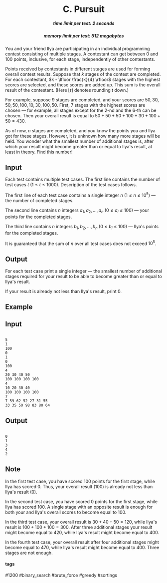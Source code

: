 <h1 style='text-align: center;'> C. Pursuit</h1>

<h5 style='text-align: center;'>time limit per test: 2 seconds</h5>
<h5 style='text-align: center;'>memory limit per test: 512 megabytes</h5>

You and your friend Ilya are participating in an individual programming contest consisting of multiple stages. A contestant can get between $0$ and $100$ points, inclusive, for each stage, independently of other contestants.

Points received by contestants in different stages are used for forming overall contest results. Suppose that $k$ stages of the contest are completed. For each contestant, $k - \lfloor \frac{k}{4} \rfloor$ stages with the highest scores are selected, and these scores are added up. This sum is the overall result of the contestant. (Here $\lfloor t \rfloor$ denotes rounding $t$ down.)

For example, suppose $9$ stages are completed, and your scores are $50, 30, 50, 50, 100, 10, 30, 100, 50$. First, $7$ stages with the highest scores are chosen — for example, all stages except for the $2$-nd and the $6$-th can be chosen. Then your overall result is equal to $50 + 50 + 50 + 100 + 30 + 100 + 50 = 430$.

As of now, $n$ stages are completed, and you know the points you and Ilya got for these stages. However, it is unknown how many more stages will be held. You wonder what the smallest number of additional stages is, after which your result might become greater than or equal to Ilya's result, at least in theory. Find this number!

## Input

Each test contains multiple test cases. The first line contains the number of test cases $t$ ($1 \le t \le 1000$). Description of the test cases follows.

The first line of each test case contains a single integer $n$ ($1 \le n \le 10^5$) — the number of completed stages.

The second line contains $n$ integers $a_1, a_2, \ldots, a_n$ ($0 \le a_i \le 100$) — your points for the completed stages.

The third line contains $n$ integers $b_1, b_2, \ldots, b_n$ ($0 \le b_i \le 100$) — Ilya's points for the completed stages.

It is guaranteed that the sum of $n$ over all test cases does not exceed $10^5$.

## Output

For each test case print a single integer — the smallest number of additional stages required for your result to be able to become greater than or equal to Ilya's result.

If your result is already not less than Ilya's result, print $0$.

## Example

## Input


```

5
1
100
0
1
0
100
4
20 30 40 50
100 100 100 100
4
10 20 30 40
100 100 100 100
7
7 59 62 52 27 31 55
33 35 50 98 83 80 64

```
## Output


```

0
1
3
4
2

```
## Note

In the first test case, you have scored $100$ points for the first stage, while Ilya has scored $0$. Thus, your overall result ($100$) is already not less than Ilya's result ($0$).

In the second test case, you have scored $0$ points for the first stage, while Ilya has scored $100$. A single stage with an opposite result is enough for both your and Ilya's overall scores to become equal to $100$.

In the third test case, your overall result is $30 + 40 + 50 = 120$, while Ilya's result is $100 + 100 + 100 = 300$. After three additional stages your result might become equal to $420$, while Ilya's result might become equal to $400$.

In the fourth test case, your overall result after four additional stages might become equal to $470$, while Ilya's result might become equal to $400$. Three stages are not enough.



#### tags 

#1200 #binary_search #brute_force #greedy #sortings 